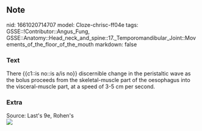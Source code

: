 ## Note
nid: 1661020714707
model: Cloze-chrisc-ff04e
tags: GSSE::!Contributor::Angus_Fung, GSSE::Anatomy::Head_neck_and_spine::17._Temporomandibular_Joint::Movements_of_the_floor_of_the_mouth
markdown: false

### Text
There {{c1::is no::is a/is no}} discernible change in the peristaltic wave as the bolus proceeds from the skeletal-muscle part of the oesophagus into the visceral-muscle part, at a speed of 3-5 cm per second.

### Extra
<div>
  Source: Last's 9e, Rohen's
</div>
<div><img src=
"paste-a031631b5a2b3572de5d54f379f56a3add88e332.jpg"></div>
